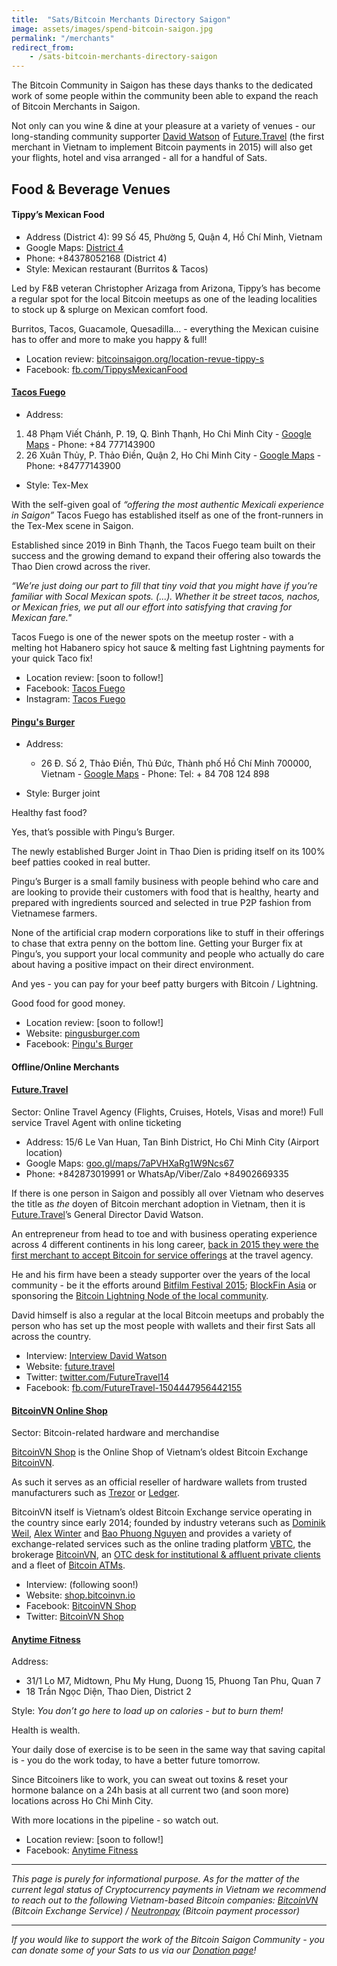 ```yaml
---
title:  "Sats/Bitcoin Merchants Directory Saigon"
image: assets/images/spend-bitcoin-saigon.jpg
permalink: "/merchants"
redirect_from:
    - /sats-bitcoin-merchants-directory-saigon
---
```

The Bitcoin Community in Saigon has these days thanks to the dedicated work of some people within the community been able to expand the reach of Bitcoin Merchants in Saigon.

Not only can you wine & dine at your pleasure at a variety of venues - our long-standing community supporter [David Watson](https://twitter.com/watson_ita) of [Future.Travel](http://www.future.travel) (the first merchant in Vietnam to implement Bitcoin payments in 2015) will also get your flights, hotel and visa arranged - all for a handful of Sats.

## Food & Beverage Venues

<!-- 
#### [Italiani’s](http://www.italianis.vn)

- Address (District 1): 17 Han Thuyen, Ben Nghe, D1, HCMC
- Google Maps: [goo.gl/maps/Mc5gTiajZB1BhKS6A](https://goo.gl/maps/Mc5gTiajZB1BhKS6A)
- Phone: +84901453194
- Style: Italian restaurant ([Pizza & Pasta](https://italianis.vn/#menu))

Led by the [young Vietnamese entrepreneurs Kevin and Ariel](https://news.bitcoinvn.io/interview-with-ariel-nguyen-of-italianis) Italiani’s has been a meeting point for the local Bitcoin community since 2016.
As such, their original location also wrote a little Vietnamese Bitcoin history, [hosting the very first Bitcoin ATM](http://btm.bitcoinvn.io)  [in Vietnam back in 2016](https://ice3x.co.za/first-bitcoin-atm-in-vietnam/).

Their venue in Han Thuyen is located romantically right next to 30/04 park between the Independence palace and Notre Dame church.

So if outside the usual Bitcoin meetups you are looking for the right venue for a date night - food & ambience certainly will not disappoint!

- Location review: [bitcoinsaigon.org/location-review-italianis](https://bitcoinsaigon.org/location-review-italianis)
- Facebook: [fb.com/ItalianisPizza2](http://www.facebook.com/ItalianisPizza2)
- Instagram: [instagram.com/italianis.saigon](http://www.instagram.com/italianis.saigon) -->


#### Tippy’s Mexican Food

- Address (District 4): 99 Số 45, Phường 5, Quận 4, Hồ Chí Minh, Vietnam
- Google Maps: [District 4](https://goo.gl/maps/Es78ZLxJ4PpUKkME7)
- Phone: +84378052168 (District 4)
- Style: Mexican restaurant (Burritos & Tacos)

Led by F&B veteran Christopher Arizaga from Arizona, Tippy’s has become a regular spot for the local Bitcoin meetups as one of the leading localities to stock up & splurge on Mexican comfort food.

Burritos, Tacos, Guacamole, Quesadilla… - everything the Mexican cuisine has to offer and more to make you happy & full!

- Location review: [bitcoinsaigon.org/location-revue-tippy-s](https://bitcoinsaigon.org/location-revue-tippy-s/)
- Facebook: [fb.com/TippysMexicanFood](https://www.facebook.com/TippysMexicanFood/)


<!-- 
{% comment %} 
#### La Hem
- Address: Hẻm, 15A/54 Lê Thánh Tôn, Bến Nghé, Quận 1, Hồ Chí Minh, Vietnam
- Google Maps: [goo.gl/maps/yiGoxWvw8TnnM4FS6](https://goo.gl/maps/yiGoxWvw8TnnM4FS6)
- Phone: +84908889521
- Style: Bar

Is a little bespoke/speak easy lounge/bar in the middle of Japanese town. Serves cocktails, spirits and a selection of Japanese liquor. There is also a food menu for hand food.

Perfect for a date or just a night to relax and chill with friends. With live music on special nights. 

- Location review: (Following soon!)
- Facebook: [fb.com/lahemcafebar](https://facebook.com/lahemcafebar/)
{% endcomment %}

#### [Big Pig BBQ](https://utit.vn/)

- Address: 46 Trường Sơn, Phường 2, Tân Bình, Thành phố Hồ Chí Minh 70000, Vietnam - [Google Maps](https://goo.gl/maps/G6fKNwJgwcdhkMm39) - Phone: 02835474034 – 02835474035. 
- Address 2nd location: 12 Cao Thắng, Phường 5, Quận 3, Thành phố Hồ Chí Minh 70000, Vietnam - [Google Maps](https://goo.gl/maps/Mw85EP2wwptMCGL29) - Phone: 02839291688
- Style: American Style BBQ

Bitcoin & Meat - latest since the trend towards Bitcoin Carnivory which was set in Motion by [Michael Goldstein of the Nakamoto Institute several years ago](https://twitter.com/bitstein/status/874049065142677504), it has become a match made in heaven for a strong subsection of the Bitcoin Community. 

Hard money in combination with hard muscles - built by consumption of large swaths of meat.

All of that you can have at [Rob Rankin’s Big Pig BBQ](https://news.bitcoinvn.io/interview-rob-rankin-big-pig-bbq-utit-vn/?lang=en) with currently two locations in town; one of them right next to Tân Sơn Nhất Airport within five minutes walking distance to the terminal.

Besides being able to exchange Sats for Steak - they’re also host of some of the [Bitcoin ATMs in town](http://btm.bitcoinvn.io).

- Location review: [bitcoinsaigon.org/location-revue-big-pig-bbq](https://bitcoinsaigon.org/location-revue-big-pig-bbq/)
- Facebook: [fb.com/bigpig.vn](https://www.facebook.com/bigpig.vn)
- Instagram: [instagram.com/bigpig.vn](www.instagram.com/bigpig.vn)

#### Hem Chill - Seoul Street

- Address: 8/13 Duong So 49B, Thao Dien, Quan 2, Thành phố Hồ Chí Minh 70000, Vietnam
- Google Maps: [g.page/hemchill-d2](https://g.page/hemchill-d2?share)
- Phone: 02836202919
- Style: Bar & Fingerfood (Asian Style)

Located in Saigon’s “Western expat” district of Thao Dien, Hem Chill - Seoul Street is one of the newest additions to Rob Rankin’s network of theme-oriented F&B outlets in town.

Hem Chill Seoul Street describes itself as inspired by the vibrant walking streets of Asia with a wide variety of signature cocktails, craft beer, wine & soju as well as a variety of Asian & Western food delights.

- Location review: [soon to follow!]
- Facebook: [fb.com/hemchill.d2]( https://www.facebook.com/hemchill.d2)
- Instagram: [instagram.com/hemchill.d2](www.instagram.com/hemchill.d2)

<!--
#### Baba’s Kitchen

- Address:
1. 274 Bui Vien, Pham Ngu Lao Ward, District 1, Ho Chi Minh City - [Google Maps](https://g.page/babaskitchenbuivien?share) - Phone: +842838386661
2.  35 Le Van Mien, Thao Dien Ward, District 2, Ho Chi Minh City, Vietnam - [Google Maps](https://g.page/babaskitchenthaodien?share) - Phone: +842837446897
- Style: Indian Restaurant

“Baba’s brings India to Vietnam” is the motto of Baba’s Kitchen, which has been operating since fall of 2011 in the heart of our beloved Saigon. 

By now being close to a decade in operation (and recently expanding to new locations in Thao Dien as well as the tourist town of Hoi An in Quang Nam province), you can tell that they found approval & steady support within Saigon’s large Foodie scene.

Baba’s is offering a wide variety of Indian menu offerings, including mild, vegetarian and halal options at a very affordable price point.

Baba’s Kitchen has been a regular venue of the weekly Bitcoin Saigon meetups since several years.

- Location review: [soon to follow!]
- Facebook: [Baba’s Kitchen](https://facebook.com/babaskitchenvn)
- Instagram: [Baba’s Kitchen](https://instagram.com/babaskitchenvn)
- Twitter: [Baba’s Kitchen](https://twitter.com/babaskitchenvn)

#### Capone’s Chicago Deep Dish Pizza & Street Food

- Address: 13 Đường số 49B, Thảo Điền, Quận 2, Ho Chi Minh City
- Google Maps: [g.page/CaponesPizzaSaigonHCMC](https://g.page/CaponesPizzaSaigonHCMC?share)
- Phone: +84338787459
- Style: Authentic Chicago Deep Dish pizza & street food

Capone’s Chicago Deep Dish Pizza has been filling a gap in Saigon’s ever expanding scene of food offerings:

If you got cravings for a typical Chicago-area Deep Dish Pizza - Capone’s got you covered. The Pizza pies are huge - and if that is still not enough for you, Capone’s got the “Double Decker” version on the menu to really fill you up!

One of the highlights of the location is the stunning riverside view with a look right onto South-East Asia’s tallest building, the Landmark 81 at Vinhomes Central Park.

- Location review: [soon to follow!]
- Facebook: [fb.com/CaponesDeepDishandStreetFood](https://facebook.com/CaponesDeepDishandStreetFood)
- Instagram: [instagram.com/capones_saigon/](https://www.instagram.com/capones_saigon/)

 -->

<!-- #### Xie Xie BBQ
- Address: 878 Trường Sa, Phường 13, District 3, Ho Chi Minh City
- Google Maps: [g.co/kgs/Rq8a8f](https://g.co/kgs/Rq8a8f)
- Phone: +84909815515
- Style: Vietnamese-style BBQ Restaurant

Grilled meat & Bitcoiners - a match made in heaven.

At Xie Xie BBQ you can enjoy typical Vietnamese-style grilled meats - with a view from the rooftop floor onto the Truong Sa canal.

Plenty of choices for friends of liquified, fermented grains as well!

- Location review: [soon to follow!]
- Facebook: [Xie Xie BBQ](https://www.facebook.com/xiexiebbq/)
  -->

#### [Tacos Fuego](https://www.tacosfuego.vn/)
- Address:
1. 48 Phạm Viết Chánh, P. 19, Q. Bình Thạnh, Ho Chi Minh City - [Google Maps](https://goo.gl/maps/hZZBo6P8UdUqtmVN9) - Phone: +84 777143900
2. 26 Xuân Thủy, P. Thảo Điền, Quận 2, Ho Chi Minh City - [Google Maps](https://goo.gl/maps/V1iBGW8eNVHjJHGCA) - Phone: +84777143900
- Style: Tex-Mex

With the self-given goal of *“offering the most authentic Mexicali experience in Saigon”* Tacos Fuego has established itself as one of the front-runners in the Tex-Mex scene in Saigon.

Established since 2019 in Bình Thạnh, the Tacos Fuego team built on their success and the growing demand to expand their offering also towards the Thao Dien crowd across the river.

*“We’re just doing our part to fill that tiny void that you might have if you’re familiar with Socal Mexican spots. (...). Whether it be street tacos, nachos, or Mexican fries, we put all our effort into satisfying that craving for Mexican fare."*

Tacos Fuego is one of the newer spots on the meetup roster -  with a melting hot Habanero spicy hot sauce & melting fast Lightning payments for your quick Taco fix!

- Location review: [soon to follow!]
- Facebook: [Tacos Fuego](https://www.facebook.com/tacosfuegovn/)
- Instagram: [Tacos Fuego](https://www.instagram.com/tacosfuego_vn/)

#### [Pingu's Burger](https://pingusburger.com/)
- Address:
  - 26 Đ. Số 2, Thảo Điền, Thủ Đức, Thành phố Hồ Chí Minh 700000, Vietnam - [Google Maps](https://maps.app.goo.gl/hNJZhEiAt5Sg7QCx9) - Phone: Tel: + 84 708 124 898

- Style: Burger joint

Healthy fast food?

Yes, that’s possible with Pingu’s Burger.

The newly established Burger Joint in Thao Dien is priding itself on its 100% beef patties cooked in real butter.

Pingu’s Burger is a small family business with people behind who care and are looking to provide their customers with food that is healthy, hearty and prepared with ingredients sourced and selected in true P2P fashion from Vietnamese farmers.

None of the artificial crap modern corporations like to stuff in their offerings to chase that extra penny on the bottom line.
Getting your Burger fix at Pingu’s, you support your local community and people who actually do care about having a positive impact on their direct environment.

And yes - you can pay for your beef patty burgers with Bitcoin / Lightning.

Good food for good money.

- Location review: [soon to follow!]
- Website: [pingusburger.com](https://pingusburger.com/)
- Facebook: [Pingu's Burger](https://www.facebook.com/pingusburger)

#### Offline/Online Merchants


#### [Future.Travel](https://future.travel/)

Sector: Online Travel Agency (Flights, Cruises, Hotels, Visas and more!)
Full service Travel Agent with online ticketing

- Address: 15/6 Le Van Huan, Tan Binh District, Ho Chi Minh City (Airport location) 
- Google Maps: [goo.gl/maps/7aPVHXaRg1W9Ncs67](https://goo.gl/maps/7aPVHXaRg1W9Ncs67)
- Phone: +842873019991 or WhatsAp/Viber/Zalo +84902669335

If there is one person in Saigon and possibly all over Vietnam who deserves the title as *the* doyen of Bitcoin merchant adoption in Vietnam, then it is [Future.Travel](https://future.travel/)’s General Director David Watson.

An entrepreneur from head to toe and with business operating experience across 4 different continents in his long career,  [back in 2015 they were the first merchant to accept Bitcoin for service offerings](http://www.coinnewsasia.com/vietnam-adds-its-first-bitcoin-merchant/) at the travel agency.

He and his firm have been a steady supporter over the years of the local community - be it the efforts around [Bitfilm Festival 2015](https://www.coinnewsasia.com/bitcoin-saigon-to-host-the-first-bitfilm-festival/); [BlockFin Asia](http://www.blockfin.asia/) or sponsoring the [Bitcoin Lightning Node of the local community](https://1ml.com/node/023e4a4c0e0e114d88ab50ec14582fefd60ad8baae63eb0934db146d995c5567d7).

David himself is also a regular at the local Bitcoin meetups and probably the person who has set up the most people with wallets and their first Sats all across the country.

- Interview: [Interview David Watson](https://bitcoinsaigon.org/david-watson-future-travel/)
- Website: [future.travel](http://future.travel)
- Twitter: [twitter.com/FutureTravel14](http://www.twitter.com/FutureTravel14)
- Facebook: [fb.com/FutureTravel-1504447956442155](https://www.twitter.com/FutureTravel14)


#### [BitcoinVN Online Shop](http://shop.bitcoinvn.io)

Sector: Bitcoin-related hardware and merchandise

[BitcoinVN Shop](http://shop.bitcoinvn.io) is the Online Shop of Vietnam’s oldest Bitcoin Exchange [BitcoinVN](http://www.bitcoinvn.io).

As such it serves as an official reseller of hardware wallets from trusted manufacturers such as [Trezor](https://news.bitcoinvn.io/bitcoinvn-shop-official-reseller-trezor-vietnam/?lang=en) or [Ledger](https://news.bitcoinvn.io/official-reseller-ledger-hardware-vietnam/?lang=en). 

BitcoinVN itself is Vietnam’s oldest Bitcoin Exchange service operating in the country since early 2014; founded by industry veterans such as [Dominik Weil](http://www.twitter.com/DominikWeil), [Alex Winter](http://www.twitter.com/realalexwinter) and [Bao Phuong Nguyen](http://www.twitter.com/PhuongBitcoinVN) and provides a variety of exchange-related services such as the online trading platform [VBTC](http://www.vbtc.exchange), the brokerage [BitcoinVN](http://www.bitcoinvn.io), an [OTC desk for institutional & affluent private clients](http://www.bitcoinvn.io/en/otc) and a fleet of [Bitcoin ATMs](http://btm.bitcoinvn.io).

- Interview: (following soon!)
- Website: [shop.bitcoinvn.io](http://shop.bitcoinvn.io)
- Facebook: [BitcoinVN Shop](https://www.facebook.com/Vilanh-BTC-Shop-Bitcoinvn-104495564767407/)
- Twitter: [BitcoinVN Shop](http://www.twitter.com/BitcoinVNShop)

#### [Anytime Fitness](https://www.anytimefitness.vn/)
Address:
- 31/1 Lo M7, Midtown, Phu My Hung, Duong 15, Phuong Tan Phu, Quan 7
- 18 Trần Ngọc Diện, Thao Dien, District 2

Style: *You don’t go here to load up on calories - but to burn them!*

Health is wealth.

Your daily dose of exercise is to be seen in the same way that saving capital is - you do the work today, to have a better future tomorrow.

Since Bitcoiners like to work, you can sweat out toxins & reset your hormone balance on a 24h basis at all current two (and soon more) locations across Ho Chi Minh City.

With more locations in the pipeline - so watch out.

- Location review: [soon to follow!]
- Facebook: [Anytime Fitness](https://www.facebook.com/afthaodien)

---

*This page is purely for informational purpose. As for the matter of the current legal status of Cryptocurrency payments in Vietnam we recommend to reach out to the following Vietnam-based Bitcoin companies: [BitcoinVN](http://www.bitcoinvn.io) (Bitcoin Exchange Service) / [Neutronpay](https://neutronpay.com/) (Bitcoin payment processor)*

---

*If you would like to support the work of the Bitcoin Saigon Community - you can donate some of your Sats to us via our [Donation page](https://bitcoinsaigon.org/donate-satoshis)!*

